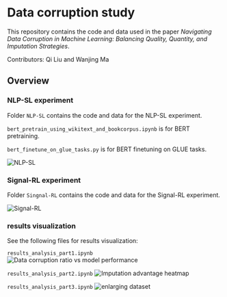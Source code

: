 # Data corruption study

This repository contains the code and data used in the paper *Navigating Data Corruption in Machine Learning: Balancing Quality, Quantity, and Imputation Strategies*.

Contributors:
Qi Liu and Wanjing Ma

## Overview
### NLP-SL experiment
Folder ```NLP-SL``` contains the code and data for the NLP-SL experiment.

```bert_pretrain_using_wikitext_and_bookcorpus.ipynb``` is for BERT pretraining.

```bert_finetune_on_glue_tasks.py``` is for BERT finetuning on GLUE tasks.

![NLP-SL](assets/data_corruption_effect_nlp_details.png "GLUE tasks")


### Signal-RL experiment
Folder ```Singnal-RL``` contains the code and data for the Signal-RL experiment.

![Signal-RL](assets/sumo_illustration.png "SUMO env illustration")

### results visualization
See the following files for results visualization:

```results_analysis_part1.ipynb```
![Data corruption ratio vs model performance](assets/data_missing_curve_fit.png "Data corruption ratio vs model performance")

```results_analysis_part2.ipynb```
![Imputation advantage heatmap](assets/imputation_advantage_heatmaps.png "Imputation advantage heatmap")

```results_analysis_part3.ipynb```
![enlarging dataset](assets/enlarging_dataset.png "enlarging dataset")